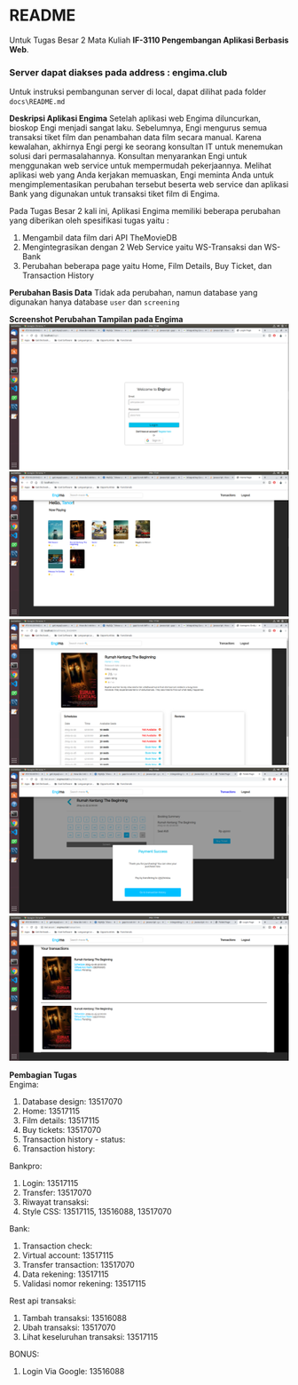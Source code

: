 # README
Untuk Tugas Besar 2 Mata Kuliah **IF-3110 Pengembangan Aplikasi Berbasis Web**.

### Server dapat diakses pada address : engima.club
Untuk instruksi pembangunan server di local, dapat dilihat pada folder `docs\README.md`

**Deskripsi Aplikasi Engima**
Setelah aplikasi web Engima diluncurkan, bioskop Engi menjadi sangat laku. Sebelumnya, Engi mengurus semua transaksi tiket film dan penambahan data film secara manual. Karena kewalahan, akhirnya Engi pergi ke seorang konsultan IT untuk menemukan solusi dari permasalahannya. Konsultan menyarankan Engi untuk menggunakan web service untuk mempermudah pekerjaannya. Melihat aplikasi web yang Anda kerjakan memuaskan, Engi meminta Anda untuk mengimplementasikan perubahan tersebut beserta web service dan aplikasi Bank yang digunakan untuk transaksi tiket film di Engima.

Pada Tugas Besar 2 kali ini, Aplikasi Engima memiliki beberapa perubahan yang diberikan oleh spesifikasi tugas yaitu :
1.  Mengambil data film dari API TheMovieDB
2.  Mengintegrasikan dengan 2 Web Service yaitu WS-Transaksi dan WS-Bank
3.  Perubahan beberapa page yaitu Home, Film Details, Buy Ticket, dan Transaction History

**Perubahan Basis Data**
Tidak ada perubahan, namun database yang digunakan hanya database `user` dan `screening`

**Screenshot Perubahan Tampilan pada Engima**
![Alt Text](screenshot/login.png?raw=true "Login Page")
![Alt Text](screenshot/home.png?raw=true "Home Page")
![Alt Text](screenshot/detail.png?raw=true "Movie Details Page")
![Alt Text](screenshot/buy.png?raw=true "Buy Ticket Page")
![Alt Text](screenshot/transaction.png?raw=true "Transaction History Page")

**Pembagian Tugas** <br/>
Engima: <br/>
1. Database design: 13517070 <br/>
2. Home: 13517115 <br/>
3. Film details: 13517115 <br/>
4. Buy tickets: 13517070 <br/>
5. Transaction history - status:  <br/>
6. Transaction history:  <br/>

Bankpro: <br/>
1. Login: 13517115 <br/>
2. Transfer: 13517070 <br/>
3. Riwayat transaksi:  <br/>
4. Style CSS: 13517115, 13516088, 13517070 <br/>

Bank: <br/>
1. Transaction check: <br/>
2. Virtual account: 13517115 <br/>
3. Transfer transaction: 13517070 <br/>
4. Data rekening: 13517115 <br/>
5. Validasi nomor rekening: 13517115 <br/>

Rest api transaksi: <br/>
1. Tambah transaksi: 13516088
2. Ubah transaksi: 13517070
3. Lihat keseluruhan transaksi: 13517115 <br/>

BONUS: <br/>
1. Login Via Google: 13516088 <br/>
